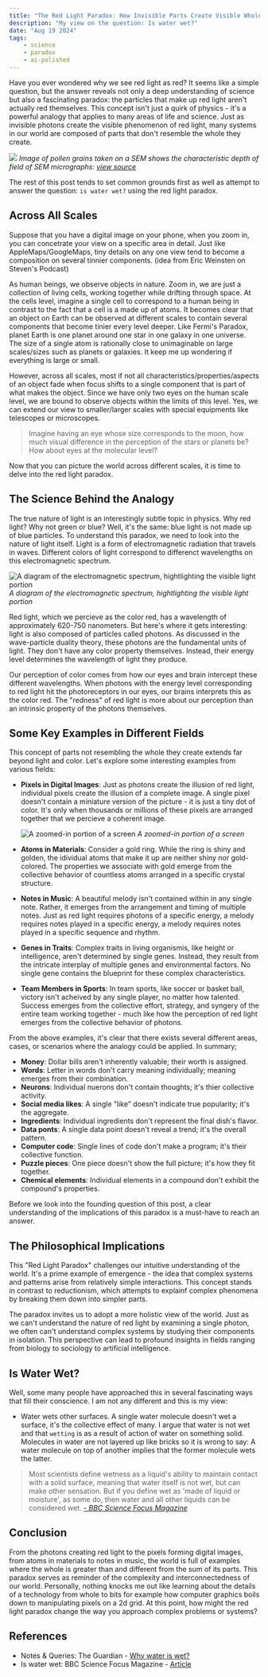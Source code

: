 ```yaml
---
title: "The Red Light Paradox: How Invisible Parts Create Visible Wholes"
description: "My view on the question: Is water wet?"
date: "Aug 19 2024"
tags:
    - science
    - paradox
    - ai-polished
---
```


Have you ever wondered why we see red light as red? It seems like a simple
question, but the answer reveals not only a deep understanding of science but
also a fascinating paradox: the particles that make up red light aren't actually
red themselves. This concept isn't just a quirk of physics - it's a powerful
analogy that applies to many areas of life and science. Just as invisible
photons create the visible phenomenon of red light, many systems in our world
are composed of parts that don't resemble the whole they create.

![](https://upload.wikimedia.org/wikipedia/commons/thumb/a/a4/Misc_pollen.jpg/440px-Misc_pollen.jpg)
_Image of pollen grains taken on a SEM shows the characteristic depth of field of SEM micrographs: [view source](https://en.wikipedia.org/wiki/Scanning_electron_microscope?wprov=sfla1)_

The rest of
this post tends to set common grounds first as well as attempt to answer the
question: `is water wet?` using the red light paradox.

## Across All Scales

Suppose that you have a digital image on your phone, when you zoom in, you can
concetrate your view on a specific area in detail. Just like
AppleMaps/GoogleMaps, tiny details on any one view tend to become a composition
on several tinnier components. (idea from Eric Weinsten on Steven's Podcast)

As human beings, we observe objects in nature. Zoom in, we are just a collection
of living cells, working together while drifting through space. At the cells
level, imagine a single cell to correspond to a human being in contrast to the
fact that a cell is a made up of atoms. It becomes clear that an object on Earth
can be observed at different scales to contain several components that become
tinier every level deeper. Like Fermi's Paradox, planet Earth is one planet
around one star in one galaxy in one universe. The size of a single atom is
rationally close to unimaginable on large scales/sizes such as planets or
galaxies. It keep me up wondering if everything is large or small.

However, across all scales, most if not all characteristics/properties/aspects
of an object fade when focus shifts to a single component that is part of what
makes the object. Since we have only two eyes on the human scale level, we are
bound to observe objects within the limits of this level. Yes, we can extend our
view to smaller/larger scales with special equipments like telescopes or
microscopes.

> Imagine having an eye whose size corresponds to the moon, how much visual
> difference in the perception of the stars or planets be? How about eyes at the
> molecular level?

Now that you can picture the world across different scales, it is time to delve
into the red light paradox.

## The Science Behind the Analogy

The true nature of light is an interestingly subtle topic in physics. Why red
light? Why not green or blue? Well, it's the same: blue light is not made up of
blue particles. To understand this paradox, we need to look into the nature of
light itself. Light is a form of electromagnetic radiation that travels in
waves. Different colors of light correspond to differenct wavelengths on this
electromagnetic spectrum.

![A diagram of the electromagnetic spectrum, hightlighting the visible light portion](https://www.miniphysics.com/wp-content/uploads/2011/07/electromagneticspectrum.jpg)
_A diagram of the electromagnetic spectrum, hightlighting the visible light portion_

Red light, which we percieve as the color red, has a wavelength of approximately
620-750 nanometers. But here's where it gets interesting: light is also composed
of particles called photons. As discussed in the wave-particle duality theory,
these photons are the fundamental units of light. They don't have any color
property themselves. Instead, their energy level determines the wavelength of
light they produce.

Our perception of color comes from how our eyes and brain intercept these
different wavelengths. When photons with the energy level corresponding to red
light hit the photoreceptors in our eyes, our brains interprets this as the
color red. The "redness" of red light is more about our perception than an
intrinsic property of the photons themselves.

## Some Key Examples in Different Fields

This concept of parts not resembling the whole they create extends far beyond
light and color. Let's explore some interesting examples from various fields:

- **Pixels in Digital Images**: Just as photons create the illusion of red
  light, individual pixels create the illusion of a complete image. A single
  pixel doesn't contain a miniature version of the picture - it is just a tiny
  dot of color. It's only when thousands or millions of these pixels are
  arranged together that we percieve a coherent image.

    ![A zoomed-in portion of a screen](https://upload.wikimedia.org/wikipedia/commons/c/c4/ReconstructionsFromPixels.png) _A zoomed-in portion of a screen_

- **Atoms in Materials**: Consider a gold ring. While the ring is shiny and
  golden, the idividual atoms that make it up are neither shiny nor
  gold-colored. The properties we associate with gold emerge from the
  collective behavior of countless atoms arranged in a specific crystal
  structure.
- **Notes in Music**: A beautiful melody isn't contained within in any single
  note. Rather, it emerges from the arrangement and timing of multiple notes.
  Just as red light requires photons of a specific energy, a melody requires
  notes played in a specific energy, a melody requires notes played in a
  specific sequence and rhythm.
- **Genes in Traits**: Complex traits in living organismis, like height or
  intelligence, aren't determined by single genes. Instead, they result from
  the intricate interplay of multiple genes and environmental factors. No
  single gene contains the blueprint for these complex characteristics.
- **Team Members in Sports**: In team sports, like soccer or basket ball,
  victory isn't acheived by any single player, no matter how talented. Success
  emerges from the collective effort, strategy, and syngery of the entire team
  working together - much like how the perception of red light emerges from
  the collective behavior of photons.

From the above examples, it's clear that there exists several different areas,
cases, or scenarios where the analogy could be applied. In summary;

- **Money**: Dollar bills aren't inherently valuable; their worth is assigned.
- **Words**: Letter in words don't carry meaning individually; meaning emerges
  from their combination.
- **Neurons**: Individual nuerons don't contain thoughts; it's thier
  collective activity.
- **Social media likes**: A single "like" doesn't indicate true popularity;
  it's the aggregate.
- **Ingredients**: Individual ingredients don't represent the final dish's
  flavor.
- **Data ponts**: A single data point doesn't reveal a trend; it's the overall
  pattern.
- **Computer code**: Single lines of code don't make a program; it's their
  collective function.
- **Puzzle pieces**: One piece doesn't show the full picture; it's how they
  fit together.
- **Chemical elements**: Individual elements in a compound don't exhibit the
  compound's properties.

Before we look into the founding question of this post, a clear understanding of
the implications of this paradox is a must-have to reach an answer.

## The Philosophical Implications

This "Red Light Paradox" challenges our intuitive understanding of the world.
It's a prime example of emergence - the idea that complex systems and patterns
arise from relatively simple interactions. This concept stands in contrast to
reductionism, which attempts to explainf complex phenomena by breaking them down
into simpler parts.

The paradox invites us to adopt a more holistic view of the world. Just as we
can't understand the nature of red light by examining a single photon, we often
can't understand complex systems by studying their components in isolation. This
perspective can lead to profound insights in fields ranging from biology to
sociology to artificial intelligence.

## Is Water Wet?

Well, some many people have approached this in several fascinating ways that
fill their conscience. I am not any different and this is my view:

- Water wets other surfaces. A single water molecule doesn't wet a surface, it's the
  collective effect of many. I argue that water is not wet and that `wetting`
  is as a result of action of water on something solid. Molecules in water are
  not layered up like bricks so it is wrong to say: A water molecule on top of
  another implies that the former molecule wets the latter.

> Most scientists define wetness as a liquid's ability to maintain contact with
> a solid surface, meaning that water itself is not wet, but can make other
> sensation. But if you define wet as 'made of liquid or moisture', as some do,
> then water and all other liquids can be considered wet.
> [_- BBC Science Focus Magazine_](https://www.sciencefocus.com/science/is-water-wet#:~:text=Most%20scientists%20define%20wetness%20as,liquids%20can%20be%20considered%20wet.)

## Conclusion

From the photons creating red light to the pixels forming digital images, from
atoms in materials to notes in music, the world is full of examples where the
whole is greater than and different from the sum of its parts. This paradox
serves as reminder of the complexity and interconnectedness of our world.
Personally, nothing knocks me out like learning about the details of a
technology from whole to bits for example how computer graphics boils down to
manipulating pixels on a 2d grid. At this point, how might the red light paradox
change the way you approach complex problems or systems?

## References

- Notes & Queries: The Guardian -
  [Why water is wet?](https://www.theguardian.com/notesandqueries/query/0,5753,-1725,00.html)
- Is water wet: BBC Science Focus Magazine -
  [Article](https://www.sciencefocus.com/science/is-water-wet)

